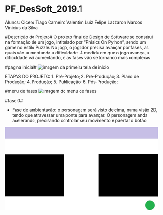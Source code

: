 # PF_DesSoft_2019.1


Alunos: 
Cicero Tiago Carneiro Valentim
Luiz Felipe Lazzaron
Marcos Vinicius da Silva

#Descrição do Projeto#
O projeto final de Design de Software se constitui na formação de um jogo, intitulado por “Phisics On Python”, sendo um game no estilo Puzzle. No jogo, o jogador precisa avançar por fases, as quais vão aumentando a dificuldade. À medida em que o jogo avança, a dificuldade vai aumentando, e as fases vão se tornando mais complexas

#pagina inicial#
![imagem da primeira tela de inicio](imagens/inicio.jpeg)

ETAPAS DO PROJETO: 
	1. Pré-Projeto;
	2. Pré-Produção;
	3. Plano de Produção;
	4. Produção;
	5. Publicação;
	6. Pós-Produção;

#menu de fases
![imagem do menu de fases](imagens/fases.jpeg)

#fase 0#
- Fase de ambientação: o personagem será visto de cima, numa visão 2D, tendo que atravessar uma ponte para avançar. O personagem anda acelerando, precisando controlar seu movimento e paertar o botão.

![imagem da primeira tela de jogo](imagens/1.jpeg)


